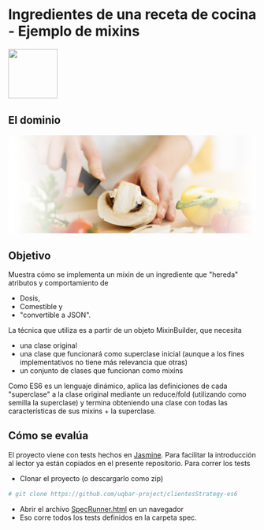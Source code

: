 
# Ingredientes de una receta de cocina - Ejemplo de mixins

<img src="img/customer.png" height="100" width="100"/>

## El dominio

![recetas](img/recetas.png)

## Objetivo
Muestra cómo se implementa un mixin de un ingrediente que "hereda" atributos y comportamiento de 

* Dosis, 
* Comestible y 
* "convertible a JSON".

La técnica que utiliza es a partir de un objeto MixinBuilder, que necesita

* una clase original
* una clase que funcionará como superclase inicial (aunque a los fines implementativos no tiene más relevancia que otras)
* un conjunto de clases que funcionan como mixins

Como ES6 es un lenguaje dinámico, aplica las definiciones de cada "superclase" a la clase original mediante un reduce/fold (utilizando como semilla la superclase) y termina obteniendo una clase con todas las características de sus mixins + la superclase.


## Cómo se evalúa

El proyecto viene con tests hechos en [Jasmine](https://jasmine.github.io/). Para facilitar la introducción al lector ya están copiados en el presente repositorio. Para correr los tests

* Clonar el proyecto (o descargarlo como zip)

```bash
# git clone https://github.com/uqbar-project/clientesStrategy-es6
```

* Abrir el archivo [SpecRunner.html](SpecRunner.html) en un navegador
* Eso corre todos los tests definidos en la carpeta spec.

